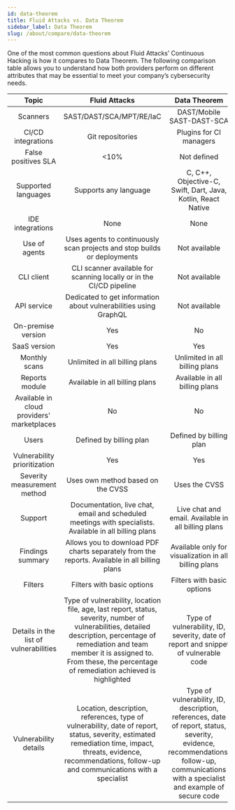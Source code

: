 ```yaml
---
id: data-theorem
title: Fluid Attacks vs. Data Theorem
sidebar_label: Data Theorem
slug: /about/compare/data-theorem
---
```


One of the most common questions about
Fluid Attacks’ Continuous Hacking is
how it compares to Data Theorem.
The following comparison table allows
you to understand how both providers perform
on different attributes that may be essential
to meet your company’s cybersecurity needs.

|                    **Topic**                    |                                                                                                                  **Fluid Attacks**                                                                                                                  |                                                                                                     **Data Theorem**                                                                                                    | **Advantage** |
|:-----------------------------------------------:|:---------------------------------------------------------------------------------------------------------------------------------------------------------------------------------------------------------------------------------------------------:|:-----------------------------------------------------------------------------------------------------------------------------------------------------------------------------------------------------------------------:|:-------------:|
| Scanners                                        | SAST/DAST/SCA/MPT/RE/IaC                                                                                                                                                                                                                            | DAST/Mobile SAST-DAST-SCA                                                                                                                                                                                               | Fluid Attacks |
| CI/CD integrations                              | Git repositories                                                                                                                                                                                                                                    | Plugins for CI managers                                                                                                                                                                                                 | Similar       |
| False positives SLA                             |                                                                                                                                                                                                                                                <10% | Not defined                                                                                                                                                                                                             | Fluid Attacks |
| Supported languages                             | Supports any language                                                                                                                                                                                                                               | C, C++, Objective-C, Swift, Dart, Java, Kotlin, React Native                                                                                                                                                            | Fluid Attacks |
| IDE integrations                                | None                                                                                                                                                                                                                                                | None                                                                                                                                                                                                                    | Similar       |
| Use of agents                                   | Uses agents to continuously scan projects and stop builds or deployments                                                                                                                                                                            | Not available                                                                                                                                                                                                           | Fluid Attacks |
| CLI client                                      | CLI scanner available for scanning locally or in the CI/CD pipeline                                                                                                                                                                                 | Not available                                                                                                                                                                                                           | Fluid Attacks |
| API service                                     | Dedicated to get information about vulnerabilities using GraphQL                                                                                                                                                                                    | Not available                                                                                                                                                                                                           | Fluid Attacks |
| On-premise version                              | Yes                                                                                                                                                                                                                                                 | No                                                                                                                                                                                                                      | Fluid Attacks |
| SaaS version                                    | Yes                                                                                                                                                                                                                                                 | Yes                                                                                                                                                                                                                     | Similar       |
| Monthly scans                                   | Unlimited in all billing plans                                                                                                                                                                                                                      | Unlimited in all billing plans                                                                                                                                                                                          | Similar       |
| Reports module                                  | Available in all billing plans                                                                                                                                                                                                                      | Available in all billing plans                                                                                                                                                                                          | Similar       |
| Available in cloud providers' marketplaces      | No                                                                                                                                                                                                                                                  | No                                                                                                                                                                                                                      | Similar       |
| Users                                           | Defined by billing plan                                                                                                                                                                                                                             | Defined by billing plan                                                                                                                                                                                                 | Similar       |
| Vulnerability prioritization                    | Yes                                                                                                                                                                                                                                                 | Yes                                                                                                                                                                                                                     | Similar       |
| Severity measurement method                     | Uses own method based on the CVSS                                                                                                                                                                                                                   | Uses the CVSS                                                                                                                                                                                                           | Fluid Attacks |
| Support                                         | Documentation, live chat, email and scheduled meetings with specialists. Available in all billing plans                                                                                                                                             | Live chat and email. Available in all billing plans                                                                                                                                                                     | Fluid Attacks |
| Findings summary                                | Allows you to download PDF charts separately from the reports. Available in all billing plans                                                                                                                                                       | Available only for visualization in all billing plans                                                                                                                                                                   | Fluid Attacks |
| Filters                                         | Filters with basic options                                                                                                                                                                                                                          | Filters with basic options                                                                                                                                                                                              | Similar       |
| Details in the list of vulnerabilities          | Type of vulnerability, location file, age, last report, status, severity, number of vulnerabilities, detailed description, percentage of remediation and team member it is assigned to. From these, the percentage of remediation achieved is highlighted | Type of vulnerability, ID, severity, date of report and snippet of vulnerable code                                                                                                                                      | Fluid Attacks |
| Vulnerability details                           | Location, description, references, type of vulnerability, date of report, status, severity, estimated remediation time, impact, threats, evidence, recommendations, follow-up and communications with a specialist                                  | Type of vulnerability, ID, description, references, date of report, status, severity, evidence, recommendations, follow-up, communications with a specialist and example of secure code                                 | Similar       |
